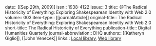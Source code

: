 date:: [[Sep 29th, 2009]]
issn:: 1938-4122
issue:: 3
title:: @The Radical Historicity of Everything: Exploring Shakespearean Identity with Web 2.0
volume:: 003
item-type:: [[journalArticle]]
original-title:: The Radical Historicity of Everything: Exploring Shakespearean Identity with Web 2.0
short-title:: The Radical Historicity of Everything
publication-title:: Digital Humanities Quarterly
journal-abbreviation:: DHQ
authors:: [[Katheryn Giglio]], [[John Venecek]]
links:: [Local library](zotero://select/groups/2386895/items/E47YHZPT), [Web library](https://www.zotero.org/groups/2386895/items/E47YHZPT)

